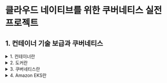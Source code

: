# 클라우드 네이티브를 위한 쿠버네티스 실전 프로젝트 

## 1. 컨테이너 기술 보급과 쿠버네티스

<details><summary> 1. 컨테이너란 </summary>

### 1. 컨테이너란 

#### 컨테이너 vs 가상머신


![image](https://user-images.githubusercontent.com/28394879/152093444-1ec4e0ef-8628-44b1-ba01-5d5413810eec.png)
자료: Google Cloud 홈페이지

**가상머신**  
- 호스트OS에 하이퍼바이저를 설치하고 그 위에 게스트 OS를 동작 

**컨테이너**
- 호스트OS에 컨테이너 런타임을 올리고 그 위에 프로세서로서 컨테이너를 동작
- 호스트OS의 커널을 공유하면서 분리된 프로세스로서 실행해 마치 가상 머신이 움직이는 것처럼 보이는 기술
- 컨테이너 실체는 단순한 프로세스이므로 가상 머신에 비해 매우 가볍고 빠르게 동작 가능

</details>

<details><summary> 2. 도커란 </summary>

### 2. 도커란

#### 2.1 도커의 특징과 장점
- 도커는 컨테이너를 동작시키기 위한 엔진 중 하나이다.
- 단기간에 인기를 얻은 두가지의 특징을 가짐
  - 컨테이너 관리 방식 (Dockerfile로 동일한 컨테이너 이미지를 간단히 만들 수 있음)
  - 컨테이너 이미지를 저장, 공유하기 위한 에코시스템이 초기부터 준비되었다 (도커 허브)
- 도커 허브에 이미지를 전송하거나 다운로드 함으로써, 개발 환경, 스테이징 환경과 서비스 환경으로 동일한 컨테이너 이미지를 배포할 수 있으므로 테스트를 거친 컨테이너 이미지를 서비스 환경에 안정적으로 배포할 수 있다. 

#### 2.2 도커를 통한 조직의 문제 해결 

**도커 이전의 관리 방법**  
인프라팀: OS(커널), OS(커널 이외), 실행 런타임(자바 등), 미들웨어(톰캣 등) 등을 준비하고 관리 한다.  
애플리케이션팀: 애플리케이션을 준비하고 관리한다.

- 위처럼 두개의 팀으로 분업하더라도, 미들웨어 설정 변경 등이 필요하면 애플리케이션팀은 항상 인프라팀에 작업을 의뢰해야한다는 문제가 생긴다.
- 인프라팀은 많은 서버를 관리하고 있어 애플리케이션팀이 요구하는 환경을 제공할 떄 까지의 시간이 길어진다.
- 이 경우 애플리케이션팀이 Dockerfile로 미들웨어를 포함한 설정을 관리하면 빠르게 설정을 변경할 수 있다. 


**도커 이후의 관리 방법**  
인프라팀: OS(커널), 컨테이너 런타임 등을 준비하고 관리
애플리케이션팀: OS(커널 이외), 실행 런타임(자바 등), 미들웨어(톰캣 등) 애플리케이션 등을 준비하고 관리  

- 실행 런타임보다 상위 설정 등은 애플리케이션팀에서 준비하는 것이 효율적
- 보안 설정이 완료되고 안전한 도커 기본이미지를 인프라팀이 준비하고 개발자에게 제공하는 경우는 괜찮다. 
- 작은 변경 요청사항을 인프라팀이 일일히 받지 않아도 되기 떄문에 각 팀은 서로 장점만 취할 수 있다 

#### 2.3 도커의 과제와 오케스트레이션 도구의 필요성 
- 도커는 컨테이너 여러 개를 실행할 떄 문제가 있다.
- 보통 시스템 구성이 커지면 컨테이너 여러 개를 연결해 서비스 하나를 만들게 된다.
- 이런 구성일 때 문제 되는 것 중 하나로 컨테이너 사이의 통신과 가용성 확보가 있다.
- 서비스 환경에서 시스템을 동작시키기 위해 컴포넌트 각각을 다중화 하는 것은 기본이다.
  - 예) 컨테이너가 스케일 아웃 등을 하는 경우 로드밸런서에 어떻게 연결하는 것이 좋을까?
  - 예) 가상 머신 1대 안에서 컨테이너 여러 개를 동작시키는 경우 리소스 제어는 어떻게 하면 좋을까?
  - 위의 예시들은 한쪽 컨테이너에 부하가 높아져도 다른 한쪽 컨테이너의 성능이 떨어지지 않게 하는 다중화 관련 고민이다
- 이러한 과제를 해결하기 위해 등장한 것이 바로 쿠버네티스와 같은 컨테이너 오케스트레이션 도구들이다.

</details>

<details><summary> 3. 쿠버네티스란  </summary>

</details>

<details><summary> 4. Amazon EKS란 </summary>

</details>